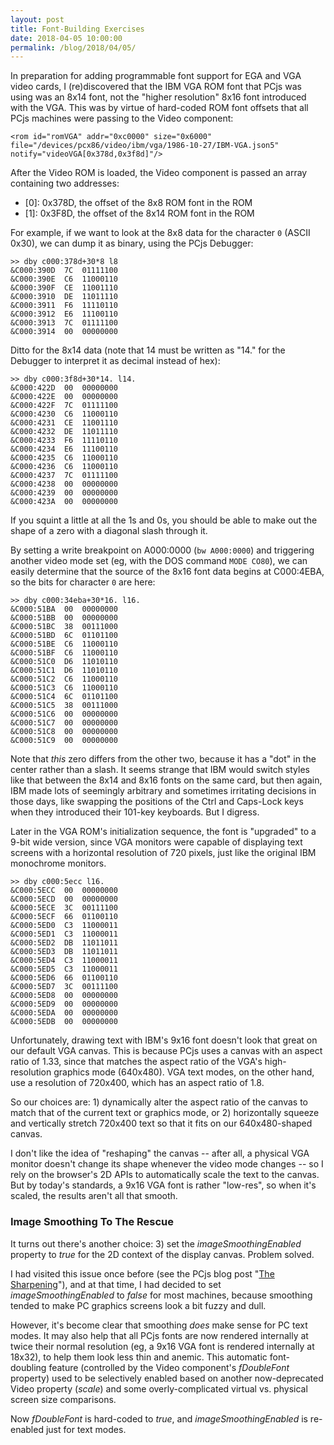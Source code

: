 ```yaml
---
layout: post
title: Font-Building Exercises
date: 2018-04-05 10:00:00
permalink: /blog/2018/04/05/
---
```


In preparation for adding programmable font support for EGA and VGA video cards, I (re)discovered that the IBM VGA ROM
font that PCjs was using was an 8x14 font, not the "higher resolution" 8x16 font introduced with the VGA.  This was by
virtue of hard-coded ROM font offsets that all PCjs machines were passing to the Video component:

    <rom id="romVGA" addr="0xc0000" size="0x6000" file="/devices/pcx86/video/ibm/vga/1986-10-27/IBM-VGA.json5" notify="videoVGA[0x378d,0x3f8d]"/>

After the Video ROM is loaded, the Video component is passed an array containing two addresses:

- \[0\]: 0x378D, the offset of the 8x8 ROM font in the ROM
- \[1\]: 0x3F8D, the offset of the 8x14 ROM font in the ROM

For example, if we want to look at the 8x8 data for the character `0` (ASCII 0x30), we can dump it as binary,
using the PCjs Debugger:

    >> dby c000:378d+30*8 l8
    &C000:390D  7C  01111100
    &C000:390E  C6  11000110
    &C000:390F  CE  11001110
    &C000:3910  DE  11011110
    &C000:3911  F6  11110110
    &C000:3912  E6  11100110
    &C000:3913  7C  01111100
    &C000:3914  00  00000000

Ditto for the 8x14 data (note that 14 must be written as "14." for the Debugger to interpret it as decimal instead of hex):

    >> dby c000:3f8d+30*14. l14.
    &C000:422D  00  00000000
    &C000:422E  00  00000000
    &C000:422F  7C  01111100
    &C000:4230  C6  11000110
    &C000:4231  CE  11001110
    &C000:4232  DE  11011110
    &C000:4233  F6  11110110
    &C000:4234  E6  11100110
    &C000:4235  C6  11000110
    &C000:4236  C6  11000110
    &C000:4237  7C  01111100
    &C000:4238  00  00000000
    &C000:4239  00  00000000
    &C000:423A  00  00000000

If you squint a little at all the 1s and 0s, you should be able to make out the shape of a zero with a diagonal slash
through it.

By setting a write breakpoint on A000:0000 (`bw A000:0000`) and triggering another video mode set (eg, with the DOS command
`MODE CO80`), we can easily determine that the source of the 8x16 font data begins at C000:4EBA, so the bits for character
`0` are here:

    >> dby c000:34eba+30*16. l16.
    &C000:51BA  00  00000000
    &C000:51BB  00  00000000
    &C000:51BC  38  00111000
    &C000:51BD  6C  01101100
    &C000:51BE  C6  11000110
    &C000:51BF  C6  11000110
    &C000:51C0  D6  11010110
    &C000:51C1  D6  11010110
    &C000:51C2  C6  11000110
    &C000:51C3  C6  11000110
    &C000:51C4  6C  01101100
    &C000:51C5  38  00111000
    &C000:51C6  00  00000000
    &C000:51C7  00  00000000
    &C000:51C8  00  00000000
    &C000:51C9  00  00000000

Note that *this* zero differs from the other two, because it has a "dot" in the center rather than a slash.  It seems
strange that IBM would switch styles like that between the 8x14 and 8x16 fonts on the same card, but then again, IBM made
lots of seemingly arbitrary and sometimes irritating decisions in those days, like swapping the positions of the Ctrl
and Caps-Lock keys when they introduced their 101-key keyboards.  But I digress.

Later in the VGA ROM's initialization sequence, the font is "upgraded" to a 9-bit wide version, since VGA monitors
were capable of displaying text screens with a horizontal resolution of 720 pixels, just like the original IBM monochrome
monitors.

    >> dby c000:5ecc l16.
    &C000:5ECC  00  00000000
    &C000:5ECD  00  00000000
    &C000:5ECE  3C  00111100
    &C000:5ECF  66  01100110
    &C000:5ED0  C3  11000011
    &C000:5ED1  C3  11000011
    &C000:5ED2  DB  11011011
    &C000:5ED3  DB  11011011
    &C000:5ED4  C3  11000011
    &C000:5ED5  C3  11000011
    &C000:5ED6  66  01100110
    &C000:5ED7  3C  00111100
    &C000:5ED8  00  00000000
    &C000:5ED9  00  00000000
    &C000:5EDA  00  00000000
    &C000:5EDB  00  00000000

Unfortunately, drawing text with IBM's 9x16 font doesn't look that great on our default VGA canvas.  This is because
PCjs uses a canvas with an aspect ratio of 1.33, since that matches the aspect ratio of the VGA's high-resolution
graphics mode (640x480).  VGA text modes, on the other hand, use a resolution of 720x400, which has an aspect ratio
of 1.8.

So our choices are: 1) dynamically alter the aspect ratio of the canvas to match that of the current text or graphics
mode, or 2) horizontally squeeze and vertically stretch 720x400 text so that it fits on our 640x480-shaped canvas.

I don't like the idea of "reshaping" the canvas -- after all, a physical VGA monitor doesn't change its shape whenever
the video mode changes -- so I rely on the browser's 2D APIs to automatically scale the text to the canvas.
But by today's standards, a 9x16 VGA font is rather "low-res", so when it's scaled, the results aren't all that smooth.

### Image Smoothing To The Rescue

It turns out there's another choice: 3) set the *imageSmoothingEnabled* property to *true* for the 2D context of the
display canvas.  Problem solved.

I had visited this issue once before (see the PCjs blog post "[The Sharpening](/blog/2016/05/04/)"), and at that time,
I had decided to set *imageSmoothingEnabled* to *false* for most machines, because smoothing tended to make PC graphics
screens look a bit fuzzy and dull.

However, it's become clear that smoothing *does* make sense for PC text modes.  It may also help that all PCjs fonts
are now rendered internally at twice their normal resolution (eg, a 9x16 VGA font is rendered internally at 18x32),
to help them look less thin and anemic.  This automatic font-doubling feature (controlled by the Video component's
*fDoubleFont* property) used to be selectively enabled based on another now-deprecated Video property (*scale*) and some
overly-complicated virtual vs. physical screen size comparisons.

Now *fDoubleFont* is hard-coded to *true*, and *imageSmoothingEnabled* is re-enabled just for text modes. 
